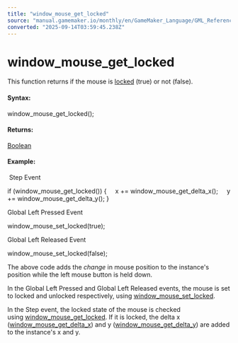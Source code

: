 ```yaml
---
title: "window_mouse_get_locked"
source: "manual.gamemaker.io/monthly/en/GameMaker_Language/GML_Reference/Cameras_And_Display/The_Game_Window/window_mouse_get_locked.htm"
converted: "2025-09-14T03:59:45.238Z"
---
```


# window\_mouse\_get\_locked

This function returns if the mouse is [locked](window_mouse_set_locked.md) (true) or not (false).

#### Syntax:

window\_mouse\_get\_locked();

#### Returns:

[Boolean](../../../GML_Overview/Data_Types.md)

#### Example:

 Step Event

if (window\_mouse\_get\_locked())
{
    x += window\_mouse\_get\_delta\_x();
    y += window\_mouse\_get\_delta\_y();
}

Global Left Pressed Event

window\_mouse\_set\_locked(true);

Global Left Released Event

window\_mouse\_set\_locked(false);

The above code adds the _change_ in mouse position to the instance's position while the left mouse button is held down.

In the Global Left Pressed and Global Left Released events, the mouse is set to locked and unlocked respectively, using [window\_mouse\_set\_locked](window_mouse_set_locked.md).

In the Step event, the locked state of the mouse is checked using [window\_mouse\_get\_locked](window_mouse_get_locked.md). If it is locked, the delta x ([window\_mouse\_get\_delta\_x](../../../../../../../GameMaker_Language/GML_Reference/Cameras_And_Display/The_Game_Window/window_mouse_get_delta_x.md)) and y ([window\_mouse\_get\_delta\_y](window_mouse_get_delta_y.md)) are added to the instance's x and y.